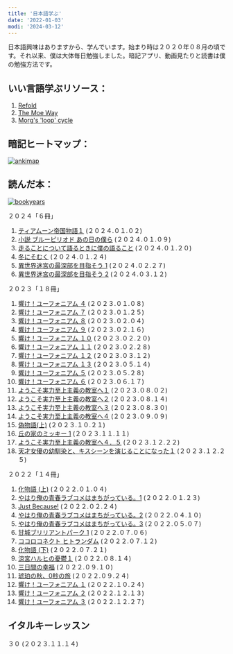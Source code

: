 ```yaml
---
title: '日本語学ぶ'
date: '2022-01-03'
modi: '2024-03-12'
---
```


日本語興味はありますから、学んでいます。始まり時は２０２０年０８月の頃です。それ以来、僕は大体毎日勉強しました。暗記アプリ、動画見たりと読書は僕の勉強方法です。

## いい言語学ぶリソース：

1.  [Refold](https://refold.la/simplified/)
2.  [The Moe Way](https://learnjapanese.moe/)
3.  [Morg's 'loop' cycle](https://morg.systems/58465ab9.html)

## 暗記ヒートマップ：

[![ankimap](/images/ankimap.png)](/images/ankimap.png)

## 読んだ本：

[![bookyears](/images/bookyears.png)](/images/bookyears.png)

２０２４「６冊」

1. [ティアムーン帝国物語１](https://bookmeter.com/books/13725946) (２０２４.０１.０２)
2. [小説 ブルーピリオド あの日の僕ら](https://bookmeter.com/books/21628896) (２０２４.０１.０９)
3. [走ることについて語るときに僕の語ること](https://www.goodreads.com/book/show/8474109) (２０２４.０１.２０)
4. [冬にそむく](https://bookmeter.com/books/20977727) (２０２４.０１.２４)
5. [異世界迷宮の最深部を目指そう 1](https://bookmeter.com/books/8172483) (２０２４.０２.２７)
6. [異世界迷宮の最深部を目指そう 2](https://bookmeter.com/books/8338317) (２０２４.０３.１２)

２０２３「１８冊」

1. [響け！ユーフォニアム ４](https://www.goodreads.com/book/show/26235661) (２０２３.０１.０８)
2. [響け！ユーフォニアム ７](https://www.goodreads.com/book/show/35845316) (２０２３.０１.２５)
3. [響け！ユーフォニアム ８](https://www.goodreads.com/book/show/35845330) (２０２３.０２.０４)
4. [響け！ユーフォニアム ９](https://www.goodreads.com/book/show/35845342) (２０２３.０２.１６)
5. [響け！ユーフォニアム １０](https://www.goodreads.com/book/show/49631493) (２０２３.０２.２０)
6. [響け！ユーフォニアム １１](https://www.goodreads.com/book/show/51766908) (２０２３.０２.２８)
7. [響け！ユーフォニアム １２](https://www.goodreads.com/book/show/51766913) (２０２３.０３.１２)
8. [響け！ユーフォニアム １３](https://www.goodreads.com/book/show/57520928) (２０２３.０５.１４)
9. [響け！ユーフォニアム ５](https://www.goodreads.com/book/show/35845316) (２０２３.０５.２８)
10. [響け！ユーフォニアム ６](https://www.goodreads.com/book/show/53592019) (２０２３.０６.１７)
11. [ようこそ実力至上主義の教室へ１](https://www.goodreads.com/book/show/26036215-youkoso-jitsuryoku-shijou-shugi-no-kyoushitsu-e-novel) (２０２３.０８.０２)
12. [ようこそ実力至上主義の教室へ２](https://www.goodreads.com/book/show/27765032-2-youkoso-jitsuryoku-shijou-shugi-no-kyoushitsu-e-novel) (２０２３.０８.１４)
13. [ようこそ実力至上主義の教室へ３](https://www.goodreads.com/book/show/29494430-3-youkoso-jitsuryoku-shijou-shugi-no-kyoushitsu-e-novel) (２０２３.０８.３０)
14. [ようこそ実力至上主義の教室へ４](https://www.goodreads.com/book/show/35715210-4-youkoso-jitsuryoku-shijou-shugi-no-kyoushitsu-e-novel) (２０２３.０９.０９)
15. [偽物語(上)](https://www.goodreads.com/book/show/4501962-nisemonogatari) (２０２３.１０.２１)
16. [丘の家のミッキー 1](https://bookmeter.com/books/497529) (２０２３.１１.１１)
17. [ようこそ実力至上主義の教室へ４．５](https://bookmeter.com/books/11132466) (２０２３.１２.２２)
18. [天才女優の幼馴染と、キスシーンを演じることになった１](https://bookmeter.com/books/21512112) (２０２３.１２.２５)

２０２２「１４冊」

1. [化物語 (上)](https://www.goodreads.com/book/show/3940745-bakemonogatari) (２０２２.０１.０４)
2. [やはり俺の青春ラブコメはまちがっている。1](https://www.goodreads.com/book/show/16247470-1) (２０２２.０１.２３)
3. [Just Because!](https://www.goodreads.com/book/show/40618755-just-because) (２０２２.０２.２４)
4. [やはり俺の青春ラブコメはまちがっている。2](https://www.goodreads.com/book/show/16247471-2) (２０２２.０４.１０)
5. [やはり俺の青春ラブコメはまちがっている。3](https://www.goodreads.com/book/show/16247472-3) (２０２２.０５.０７)
6. [甘城ブリリアントパーク 1](https://www.goodreads.com/book/show/25211982-1-amagi-brilliant-park-1) (２０２２.０７.０６)
7. [ココロコネクト ヒトランダム](https://www.goodreads.com/book/show/15813823-kokoro-konekuto-hito-randamu) (２０２２.０７.１２)
8. [化物語 (下)](https://www.goodreads.com/book/show/6558646-bakemonogatari) (２０２２.０７.２１)
9. [涼宮ハルヒの憂鬱１](https://www.goodreads.com/book/show/3410728) (２０２２.０８.１４)
10. [三日間の幸福](https://www.goodreads.com/book/show/28488677?ref=nav_sb_ss_1_6) (２０２２.０９.１０)
11. [琥珀の秋、0秒の旅](https://bookmeter.com/books/20050025) (２０２２.０９.２４)
12. [響け！ユーフォニアム １](https://www.goodreads.com/book/show/25592645) (２０２２.１０.２４)
13. [響け！ユーフォニアム ２](https://www.goodreads.com/book/show/35216832) (２０２２.１２.１３)
14. [響け！ユーフォニアム ３](https://www.goodreads.com/book/show/25782259) (２０２２.１２.２７)

## イタルキーレッスン

３０ (２０２３.１１.１４) 

